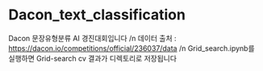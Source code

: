 # Dacon_text_classification
Dacon 문장유형분류 AI 경진대회입니다 /n
데이터 출처 : https://dacon.io/competitions/official/236037/data /n
Grid_search.ipynb를 실행하면 Grid-search cv 결과가 디렉토리로 저장됩니다
